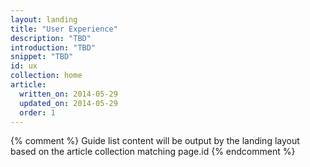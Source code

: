```yaml
---
layout: landing
title: "User Experience"
description: "TBD"
introduction: "TBD"
snippet: "TBD"
id: ux
collection: home
article:
  written_on: 2014-05-29
  updated_on: 2014-05-29
  order: 1
---
```


{% comment %}
Guide list content will be output by the landing layout based on the article collection matching page.id
{% endcomment %}